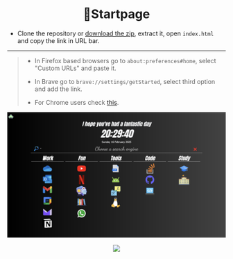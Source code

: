 <h1 align="center">
    🏡Startpage
</h1>

- Clone the repository or [download the zip](https://github.com/jorgeloopzz/Startpage/archive/refs/heads/main.zip), extract it, open `index.html` and copy the link in URL bar.

---

> - In Firefox based browsers go to `about:preferences#home`, select "Custom URLs" and paste it.
>
> - In Brave go to `brave://settings/getStarted`, select third option and add the link.
>
> - For Chrome users check [this](https://support.google.com/chrome/answer/95314?hl=en&co=GENIE.Platform%3DDesktop).

<img src="https://raw.githubusercontent.com/jorgeloopzz/Startpage/main/assets/preview.png">

<p align="center"><img src="https://img.shields.io/github/license/jorgeloopzz/Startpage?style=flat-square&logo=github&label=License&labelColor=%23181717&color=a6d189"/></p>

